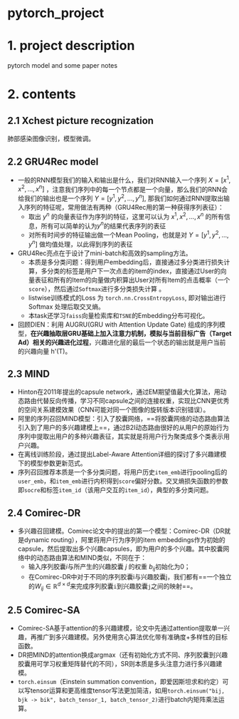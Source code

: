 # pytorch_project

# 1. project description
pytorch model and some paper notes

# 2. contents
## 2.1 Xchest picture recognization
肺部感染图像识别，模型微调。


## 2.2 GRU4Rec model
- 一般的RNN模型我们的输入和输出是什么，我们对RNN输入一个序列 $X = [x^1,x^2,...,x^n]$ ，注意我们序列中的每一个节点都是一个向量，那么我们的RNN会给我们的输出也是一个序列 $Y = [y^1,y^2,...,y^n]$, 那我们如何通过RNN提取出输入序列的特征呢，常用做法有两种（GRU4Rec用的第一种获得序列表征）：
   - 取出 $y^n$ 的向量表征作为序列的特征，这里可以认为 $x^1, x^2, \ldots, x^n$ 的所有信息，所有可以简单的认为$y^n$的结果代表序列的表征
   - 对所有时间步的特征输出做一个Mean Pooling，也就是对 $Y = [y^1,y^2,...,y^n]$ 做均值处理，以此得到序列的表征
- GRU4Rec亮点在于设计了mini-batch和高效的sampling方法。
   - 本质是多分类问题：得到用户embedding后，直接通过多分类进行损失计算，多分类的标签是用户下一次点击的item的index，直接通过User的向量表征和所有的Item的向量做内积算出User对所有Item的点击概率（一个`score`），然后通过`Softmax`进行多分类损失计算 。
   - listwise训练模式的Loss 为 `torch.nn.CrossEntropyLoss`, 即对输出进行 Softmax 处理后取交叉熵。
   - 本task还学习`faiss`向量检索库和`TSNE`的Embedding分布可视化。
- 回顾DIEN：利用 AUGRU(GRU with Attention Update Gate) 组成的序列模型，**在兴趣抽取层GRU基础上加入注意力机制，模拟与当前目标广告（Target Ad）相关的兴趣进化过程**，兴趣进化层的最后一个状态的输出就是用户当前的兴趣向量 h'(T)。 


## 2.3 MIND
- Hinton在2011年提出的capsule network，通过EM期望值最大化算法，用动态路由代替反向传播，学习不同capsule之间的连接权重，实现比CNN更优秀的空间关系建模效果（CNN可能对同一个图像的旋转版本识别错误）。
- 阿里的序列召回MIND模型：引入了胶囊网络，==将胶囊网络的动态路由算法引入到了用户的多兴趣建模上==，通过B2I动态路由很好的从用户的原始行为序列中提取出用户的多种兴趣表征，其实就是将用户行为聚类成多个类表示用户兴趣。
- 在离线训练阶段，通过提出Label-Aware Attention详细的探讨了多兴趣建模下的模型参数更新范式。
- 序列召回推荐本质是一个多分类问题，将用户历史`item_emb`进行pooling后的`user_emb`，和`item_emb`进行内积得到`score`偏好分数。交叉熵损失函数的参数即`socre`和标签`item_id`（该用户交互的`item_id`），典型的多分类问题。

## 2.4 Comirec-DR
- 多兴趣召回建模。Comirec论文中的提出的第一个模型：Comirec-DR（DR就是dynamic routing），阿里将用户行为序列的item embeddings作为初始的capsule，然后提取出多个兴趣capsules，即为用户的多个兴趣。其中胶囊网络中的动态路由算法和MIND类似，不同在于：
   - 输入序列胶囊$i$与所产生的兴趣胶囊 $j$ 的权重 $b_{i j}$初始化为0；
   - 在Comirec-DR中对于不同的序列胶囊i与兴趣胶囊j，我们都有==一个独立的$W_{i j} \in \mathbb{R}^{d \times d}$来完成序列胶囊`i`到兴趣胶囊`j`之间的映射==。
   
   
## 2.5 Comirec-SA
- Comirec-SA基于attention的多兴趣建模，论文中先通过attention提取单一兴趣，再推广到多兴趣建模。另外使用贪心算法优化带有准确度+多样性的目标函数。
- DR把MIND的attention换成argmax（还有初始化方式不同、序列胶囊到兴趣胶囊用可学习权重矩阵替代的不同），SR则本质是多头注意力进行多兴趣建模。
- `torch.einsum`（Einstein summation convention，即爱因斯坦求和约定）可以写tensor运算和更高维度tensor写法更加简洁，如用`torch.einsum("bij, bjk -> bik", batch_tensor_1, batch_tensor_2)`进行batch内矩阵乘法运算。
